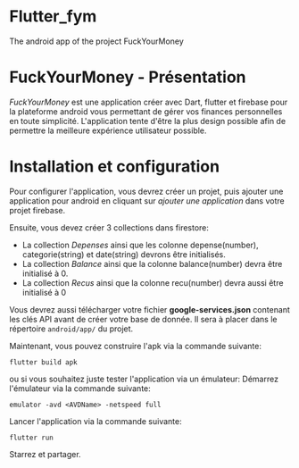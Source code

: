 # Flutter_fym
The android app of the project FuckYourMoney


# FuckYourMoney - Présentation

_FuckYourMoney_ est une application créer avec Dart, flutter et firebase pour la plateforme android vous permettant de gérer vos finances personnelles en toute simplicité. L'application tente d'être la plus design possible afin de permettre la meilleure expérience utilisateur possible.

# Installation et configuration

Pour configurer l'application, vous devrez créer un projet, puis ajouter une application pour android en cliquant sur _ajouter une application_ dans votre projet firebase.

Ensuite, vous devez créer 3 collections dans firestore:
- La collection _Depenses_ ainsi que les colonne depense(number), categorie(string) et date(string) devrons être initialisés.
- La collection _Balance_ ainsi que la colonne balance(number) devra être initialisé à 0.
- La collection _Recus_ ainsi que la colonne recu(number) devra aussi être initialisé à 0

Vous devrez aussi télécharger votre fichier **google-services.json** contenant les clés API avant de créer votre base de donnée.
Il sera à placer dans le répertoire `android/app/` du projet.

Maintenant, vous pouvez construire l'apk via la commande suivante:
```shell
flutter build apk
```

ou si vous souhaitez juste tester l'application via un émulateur:
Démarrez l'émulateur via la commande suivante:
```shell
emulator -avd <AVDName> -netspeed full
```

Lancer l'application via la commande suivante:
```shell
flutter run
```


Starrez et partager.
